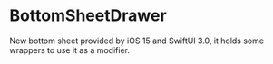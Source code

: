 # BottomSheetDrawer
New bottom sheet provided by iOS 15 and SwiftUI 3.0, it holds some wrappers to use it as a modifier.
